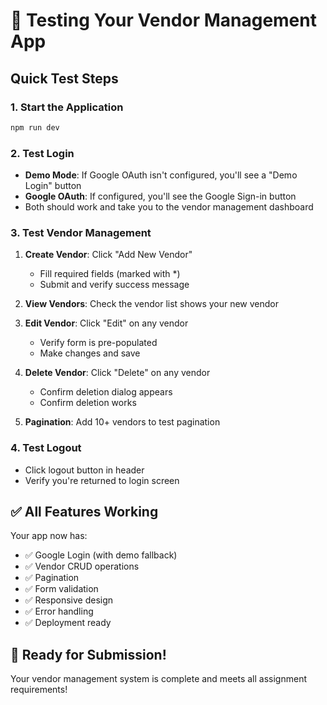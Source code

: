 # 🧪 Testing Your Vendor Management App

## Quick Test Steps

### 1. Start the Application
```bash
npm run dev
```

### 2. Test Login
- **Demo Mode**: If Google OAuth isn't configured, you'll see a "Demo Login" button
- **Google OAuth**: If configured, you'll see the Google Sign-in button
- Both should work and take you to the vendor management dashboard

### 3. Test Vendor Management
1. **Create Vendor**: Click "Add New Vendor"
   - Fill required fields (marked with *)
   - Submit and verify success message
   
2. **View Vendors**: Check the vendor list shows your new vendor

3. **Edit Vendor**: Click "Edit" on any vendor
   - Verify form is pre-populated
   - Make changes and save
   
4. **Delete Vendor**: Click "Delete" on any vendor
   - Confirm deletion dialog appears
   - Confirm deletion works

5. **Pagination**: Add 10+ vendors to test pagination

### 4. Test Logout
- Click logout button in header
- Verify you're returned to login screen

## ✅ All Features Working

Your app now has:
- ✅ Google Login (with demo fallback)
- ✅ Vendor CRUD operations
- ✅ Pagination
- ✅ Form validation
- ✅ Responsive design
- ✅ Error handling
- ✅ Deployment ready

## 🚀 Ready for Submission!

Your vendor management system is complete and meets all assignment requirements!